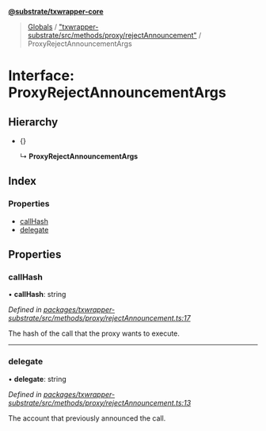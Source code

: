 **[@substrate/txwrapper-core](../README.md)**

> [Globals](../globals.md) / ["txwrapper-substrate/src/methods/proxy/rejectAnnouncement"](../modules/_txwrapper_substrate_src_methods_proxy_rejectannouncement_.md) / ProxyRejectAnnouncementArgs

# Interface: ProxyRejectAnnouncementArgs

## Hierarchy

* {}

  ↳ **ProxyRejectAnnouncementArgs**

## Index

### Properties

* [callHash](_txwrapper_substrate_src_methods_proxy_rejectannouncement_.proxyrejectannouncementargs.md#callhash)
* [delegate](_txwrapper_substrate_src_methods_proxy_rejectannouncement_.proxyrejectannouncementargs.md#delegate)

## Properties

### callHash

•  **callHash**: string

*Defined in [packages/txwrapper-substrate/src/methods/proxy/rejectAnnouncement.ts:17](https://github.com/paritytech/txwrapper-core/blob/2862592/packages/txwrapper-substrate/src/methods/proxy/rejectAnnouncement.ts#L17)*

The hash of the call that the proxy wants to execute.

___

### delegate

•  **delegate**: string

*Defined in [packages/txwrapper-substrate/src/methods/proxy/rejectAnnouncement.ts:13](https://github.com/paritytech/txwrapper-core/blob/2862592/packages/txwrapper-substrate/src/methods/proxy/rejectAnnouncement.ts#L13)*

The account that previously announced the call.
